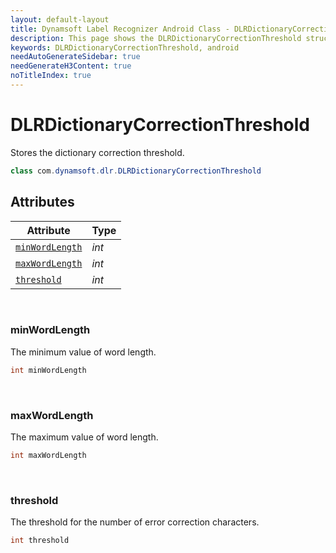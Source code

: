 ```yaml
---
layout: default-layout
title: Dynamsoft Label Recognizer Android Class - DLRDictionaryCorrectionThreshold
description: This page shows the DLRDictionaryCorrectionThreshold struct of Dynamsoft Label Recognizer for Android Language.
keywords: DLRDictionaryCorrectionThreshold, android
needAutoGenerateSidebar: true
needGenerateH3Content: true
noTitleIndex: true
---
```



# DLRDictionaryCorrectionThreshold

Stores the dictionary correction threshold.

```java
class com.dynamsoft.dlr.DLRDictionaryCorrectionThreshold
```

## Attributes
  
| Attribute | Type |
|---------- | ---- |
| [`minWordLength`](#minwordlength) | *int* |
| [`maxWordLength`](#maxwordlength) | *int* |
| [`threshold`](#threshold) | *int* |

&nbsp;

### minWordLength

The minimum value of word length.

```java
int minWordLength
```

&nbsp;

### maxWordLength

The maximum value of word length.

```java
int maxWordLength
```

&nbsp;

### threshold

The threshold for the number of error correction characters.

```java
int threshold
```
